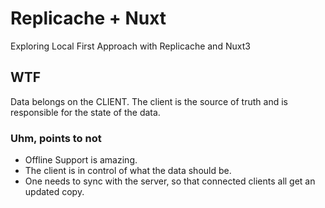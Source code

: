 # Replicache + Nuxt
Exploring Local First Approach with Replicache and Nuxt3

## WTF
Data belongs on the CLIENT. The client is the source of truth and is responsible for the state of the data.

### Uhm, points to not
- Offline Support is amazing.
- The client is in control of what the data should be.
- One needs to sync with the server, so that connected clients all get an updated copy.
